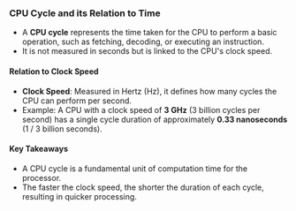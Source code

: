 ### CPU Cycle and its Relation to Time

- A **CPU cycle** represents the time taken for the CPU to perform a basic operation, such as fetching, decoding, or executing an instruction.
- It is not measured in seconds but is linked to the CPU's clock speed.

#### Relation to Clock Speed
- **Clock Speed**: Measured in Hertz (Hz), it defines how many cycles the CPU can perform per second.
- Example: A CPU with a clock speed of **3 GHz** (3 billion cycles per second) has a single cycle duration of approximately **0.33 nanoseconds** (1 / 3 billion seconds).

#### Key Takeaways
- A CPU cycle is a fundamental unit of computation time for the processor.
- The faster the clock speed, the shorter the duration of each cycle, resulting in quicker processing.
